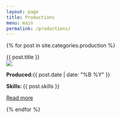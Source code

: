 ```yaml
---
layout: page
title: Productions
menu: main
permalink: /productions/
---
```


<div class="grid-container">

{% for post in site.categories.production %}
<div class="grid-30 mobile-grid-100">
  <div class="panel-heading">{{ post.title }}</div>
  <img class="tinyimage" src="{{site.baseurl}}/image/{{post.tinyimage}}"><br>
  <p class="minorinfo"><b><i class="fa fa-calendar" aria-hidden="true"></i> Produced:</b>{{ post.date | date: "%B %Y" }}<br></p>
	<p class="minorinfo"><b><i class="fa fa-check-square" aria-hidden="true"></i>  Skills: </b>{{ post.skills }} </p>
	 <div class="atbottom"><a href="{{ post.url }}" class="btn btn-default">Read more</a></div>
	 </div>


{% endfor %}

</div>




